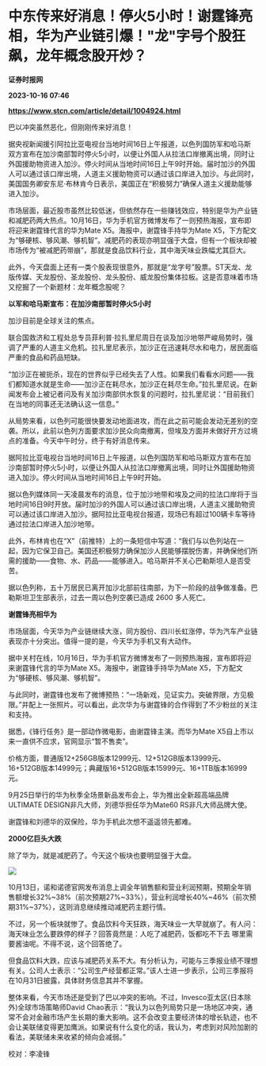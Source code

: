 # 中东传来好消息！停火5小时！谢霆锋亮相，华为产业链引爆！"龙"字号个股狂飙，龙年概念股开炒？
**证券时报网**

**2023-10-16 07:46**

**https://www.stcn.com/article/detail/1004924.html**

巴以冲突虽然恶化，但刚刚传来好消息！

据央视新闻援引阿拉比亚电视台当地时间16日上午报道，以色列国防军和哈马斯双方宣布在加沙南部暂时停火5小时，以便让外国人从拉法口岸撤离出境，同时让外国援助物资进入加沙。停火时间从当地时间16日上午9时开始。届时加沙的外国人可以通过该口岸出境，人道主义援助物资可以通过该口岸进入加沙。与此同时，美国国务卿安东尼·布林肯今日表示，美国正在“积极努力”确保人道主义援助能够进入加沙。

市场层面，最近股市虽然比较低迷，但依然存在一些赚钱效应，特别是华为产业链和减肥药两大热点。10月16日，华为手机官方微博发布了一则预热海报，宣布即将迎来谢霆锋代言的华为Mate X5。海报中，谢霆锋手持华为Mate X5，下方配文为“够硬核、够风潮、够机智”。减肥药的表现亦明显强于大盘，但有一个板块却被市场传为“被减肥药带崩”，那就是食品饮料行业，其中海天味业跌幅尤其巨大。

此外，今天盘面上还有一类个股表现很意外，那就是“龙字号”股票。ST天龙、龙版传媒、天龙股份、圣龙股份、龙头股份、威龙股份集体拉板。这是否意味着市场又挖掘了一个新题材：龙年概念股呢？

**以军和哈马斯宣布：在加沙南部暂时停火5小时**

加沙目前是全球关注的焦点。

联合国救济和工程处总专员菲利普·拉扎里尼周日在谈及加沙地带严峻局势时，强调了严重的人道主义危机。拉扎里尼表示，加沙正在迅速耗尽水和电力，居民面临严重的食品和药品短缺。

“加沙正在被扼杀，现在的世界似乎已经失去了人性。如果我们看看水问题——我们都知道水就是生命——加沙正在耗尽水，加沙正在耗尽生命。”拉扎里尼说。在新闻发布会上被记者问及有关加沙南部供水恢复的问题时，拉扎里尼说：“目前我们在当地的同事还无法确认这一信息。”

从局势来看，以色列可能很快要发动地面进攻，而在此之前可能会发动无差别的空袭。所以，此前以色列方面要求加沙民众向南撤离，但埃及方面并未做好开方过境点的准备。今天中午时分，终于有好消息传来。

据阿拉比亚电视台当地时间16日上午报道，以色列国防军和哈马斯双方宣布在加沙南部暂时停火5小时，以便让外国人从拉法口岸撤离出境，同时让外国援助物资进入加沙。停火时间从当地时间16日上午9时开始。

据以色列媒体同一天凌晨发布的消息，位于加沙地带和埃及之间的拉法口岸将于当地时间16日9时开放。届时加沙的外国人可以通过该口岸出境，人道主义援助物资可以通过该口岸进入加沙。据阿拉比亚电视台报道，现场已有超过100辆卡车等待通过拉法口岸进入加沙地带。

此外，布林肯也在“X”（前推特）上的一条短信中写道：“我们与以色列站在一起，因为它保卫自己。美国还积极努力确保加沙人民能够摆脱伤害，并确保他们所需的援助——食物、水、药品——能够进入。哈马斯并不关心巴勒斯坦人是否受苦。

据以色列称，五十万居民已离开加沙北部前往南部，为下一阶段的战争做准备。巴勒斯坦卫生部表示，过去一周以色列空袭已造成 2600 多人死亡。

**谢霆锋亮相华为**

市场层面，今天华为产业链继续大涨，同方股份、四川长虹涨停，华为汽车产业链表现亦十分突出。值得一提的是，今天华为手机又有大动作。

据中关村在线，10月16日，华为手机官方微博发布了一则预热海报，宣布即将迎来谢霆锋代言的华为Mate X5。海报中，谢霆锋手持华为Mate X5，下方配文为“够硬核、够风潮、够机智”。

与此同时，谢霆锋也发布了微博预热：“一场新戏，见证实力。突破界限，方见极限。”并配上一张照片。可以看出，此次华为与谢霆锋的合作得到了不少粉丝的关注和支持。

据悉，《锋行任务》是一部动作微电影，由谢霆锋主演。而华为Mate X5自上市以来一直供不应求，官网显示“暂不售卖”。

价格方面，普通版12+256GB版本12999元、12+512GB版本13999元、16+512GB版本14999元；典藏版16+512GB版本15999元、16+1TB版本16999元。

9月25日举行的华为秋季全场景新品发布会上，华为推出全新超高端品牌ULTIMATE DESIGN非凡大师，刘德华担任华为Mate60 RS非凡大师品牌大使。

谢霆锋和刘德华的双保险，华为手机此次想不遥遥领先都难。

**2000亿巨头大跌**

除了华为，就是减肥药了。今天这个板块也要明显强于大盘。

![](https://stcn-main.oss-cn-shenzhen.aliyuncs.com/upload/wechat/20231016/f23EOWYFfgFaWbWDzgP7tgVxE9e60BLafSoYNG74LumDKSbkFG8gkt9JZNO7KxZG5cNu5OSTvkSelv37LwuJOg.png)

10月13日，诺和诺德官网发布消息上调全年销售额和营业利润预期，预期全年销售额增长32%~38%（前次预期27%~33%），营业利润增长40%~46%（前次预期31%~37%），这则消息继续推动减肥药主题行情。

不过，另一个板块就惨了。食品饮料今天狂跌，海天味业一大早就崩了。有人问：海天味业怎么要跌停的样子？回答竟然是：人吃了减肥药，饭都吃不下去 哪里需要酱油呢。不得不说，这个回答绝了。

但食品饮料大跌，应该与减肥药关系不大。有分析认为，可能与三季报业绩不理想有关。公司人士表示：“公司生产经营都正常。”该人士进一步表示，公司三季报将在10月31日披露，具体财务信息其并不掌握。

整体来看，今天市场还是受到了巴以冲突的影响。不过，Invesco亚太区(日本除外)全球市场策略师David Chao表示：“我认为以色列局势只是一场地区冲突，通常不会对金融市场产生长期的重大影响。这不会改变主要经济体的增长轨迹，也不会让美联储变得更加鹰派。如果说有什么变化的话，我认为，考虑到对风险加剧的看法，美联储未来收紧的倾向会减弱。”

校对：李凌锋